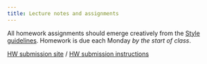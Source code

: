 ```yaml
---
title: Lecture notes and assignments
---
```


All homework assignments should emerge creatively from the [Style
guidelines](docs/style.pdf).  Homework is due each Monday *by the
start of class*.

[HW submission site](http://cis194.herokuapp.com/) /
[HW submission instructions](submission/hwsubmission.html)
